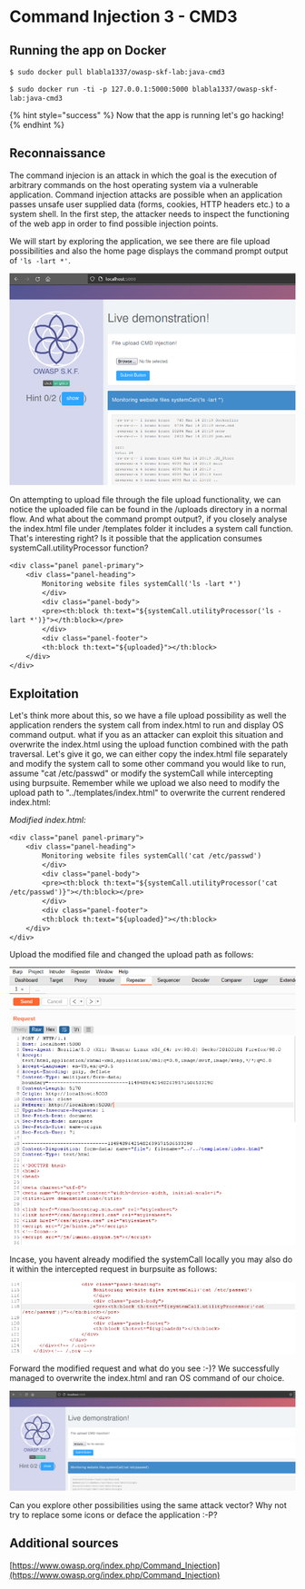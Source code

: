 # Command Injection 3 - CMD3

## Running the app on Docker

```
$ sudo docker pull blabla1337/owasp-skf-lab:java-cmd3
```

```
$ sudo docker run -ti -p 127.0.0.1:5000:5000 blabla1337/owasp-skf-lab:java-cmd3
```

{% hint style="success" %}
Now that the app is running let's go hacking!
{% endhint %}

## Reconnaissance

The command injecion is an attack in which the goal is the execution of arbitrary commands on the host operating system via a vulnerable application. Command injection attacks are possible when an application passes unsafe user supplied data (forms, cookies, HTTP headers etc.) to a system shell. In the first step, the attacker needs to inspect the functioning of the web app in order to find possible injection points.

We will start by exploring the application, we see there are file upload possibilities and also the home page displays the command prompt output of `'ls -lart *'`.

![](../../.gitbook/assets/java/CMD3/1.png)

On attempting to upload file through the file upload functionality, we can notice the uploaded file can be found in the /uploads directory in a normal flow. And what about the command prompt output?, if you closely analyse the index.html file under /templates folder it includes a system call function. That's interesting right? Is it possible that the application consumes systemCall.utilityProcessor function?

```
<div class="panel panel-primary">
	<div class="panel-heading">
		Monitoring website files systemCall('ls -lart *')
		</div>
		<div class="panel-body">
		<pre><th:block th:text="${systemCall.utilityProcessor('ls -lart *')}"></th:block></pre>
		</div>
		<div class="panel-footer">
		<th:block th:text="${uploaded}"></th:block>
	</div>
</div>
```

## Exploitation

Let's think more about this, so we have a file upload possibility as well the application renders the system call from index.html to run and display OS command output. what if you as an attacker can exploit this situation and overwrite the index.html using the upload function combined with the path traversal. Let's give it go, we can either copy the index.html file separately and modify the system call to some other command you would like to run, assume "cat /etc/passwd" or modify the systemCall while intercepting using burpsuite. Remember while we upload we also need to modify the upload path to "../templates/index.html" to overwrite the current rendered index.html:

_Modified index.html:_

```
<div class="panel panel-primary">
	<div class="panel-heading">
		Monitoring website files systemCall('cat /etc/passwd')
		</div>
		<div class="panel-body">
		<pre><th:block th:text="${systemCall.utilityProcessor('cat /etc/passwd')}"></th:block></pre>
		</div>
		<div class="panel-footer">
		<th:block th:text="${uploaded}"></th:block>
	</div>
</div>
```

Upload the modified file and changed the upload path as follows:

![](../../.gitbook/assets/java/CMD3/2.png)

Incase, you havent already modified the systemCall locally you may also do it within the intercepted request in burpsuite as follows:

![](../../.gitbook/assets/java/CMD3/3.png)

Forward the modified request and what do you see :-)? We successfully managed to overwrite the index.html and ran OS command of our choice.

![](../../.gitbook/assets/java/CMD3/4.png)

Can you explore other possibilities using the same attack vector? Why not try to replace some icons or deface the application :-P?

## Additional sources

[https://www.owasp.org/index.php/Command_Injection](https://www.owasp.org/index.php/Command_Injection)
